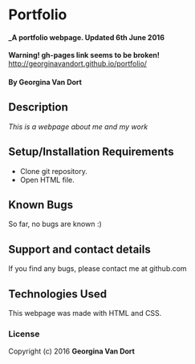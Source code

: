 # Portfolio

#### _A portfolio webpage. Updated 6th June 2016

**Warning! gh-pages link seems to be broken!**
http://georginavandort.github.io/portfolio/

#### By **Georgina Van Dort**

## Description

_This is a webpage about me and my work_

## Setup/Installation Requirements

* Clone git repository.
* Open HTML file.

## Known Bugs

So far, no bugs are known :)

## Support and contact details

If you find any bugs, please contact me at github.com

## Technologies Used

This webpage was made with HTML and CSS.

### License

Copyright (c) 2016 **Georgina Van Dort**
